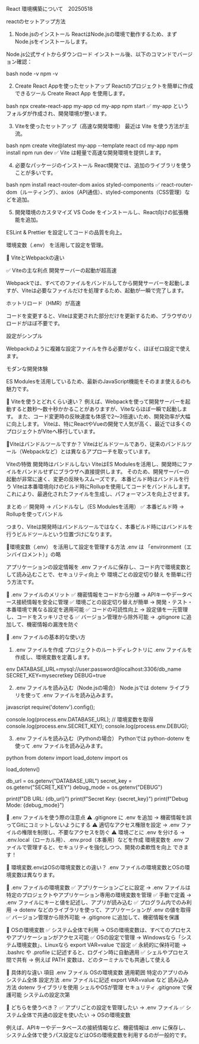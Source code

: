 React 環境構築について　20250518

reactのセットアップ方法

1. Node.jsのインストール
ReactはNode.jsの環境で動作するため、まずNode.jsをインストールします。

Node.js公式サイトからダウンロード
インストール後、以下のコマンドでバージョン確認：

bash
node -v
npm -v

2. Create React Appを使ったセットアップ
Reactのプロジェクトを簡単に作成できるツール Create React App を使用します。

bash
npx create-react-app my-app
cd my-app
npm start
✅ my-app というフォルダが作成され、開発環境が整います。

3. Viteを使ったセットアップ（高速な開発環境）
最近は Vite を使う方法が主流。

bash
npm create vite@latest my-app --template react
cd my-app
npm install
npm run dev
✅ Vite は軽量で高速な開発環境を提供します。

4. 必要なパッケージのインストール
React開発では、追加のライブラリを使うことが多いです。

bash
npm install react-router-dom axios styled-components
✅ react-router-dom（ルーティング）、axios（API通信）、styled-components（CSS管理）などを追加。

5. 開発環境のカスタマイズ
VS Code をインストールし、React向けの拡張機能を追加。

ESLint & Prettier を設定してコードの品質を向上。

環境変数（.env） を活用して設定を管理。


🔹 ViteとWebpackの違い

✅ Viteの主な利点
開発サーバーの起動が超高速

Webpackでは、すべてのファイルをバンドルしてから開発サーバーを起動しますが、Viteは必要なファイルだけを処理するため、起動が一瞬で完了します。

ホットリロード（HMR）が高速

コードを変更すると、Viteは変更された部分だけを更新するため、ブラウザのリロードがほぼ不要です。

設定がシンプル

Webpackのように複雑な設定ファイルを作る必要がなく、ほぼゼロ設定で使えます。

モダンな開発体験

ES Modulesを活用しているため、最新のJavaScript機能をそのまま使えるのも魅力です。

🔹 Viteを使うとどれくらい速い？
例えば、Webpackを使って開発サーバーを起動すると数秒～数十秒かかることがありますが、Viteならほぼ一瞬で起動します。 
また、コード変更時の反映速度も体感で2～3倍速いため、開発効率が大幅に向上します。
Viteは、特にReactやVueの開発で人気が高く、最近では多くのプロジェクトがViteへ移行しています。


🔹Viteはバンドルツールですか？
Viteはビルドツールであり、従来のバンドルツール（Webpackなど）とは異なるアプローチを取っています。

Viteの特徴
開発時はバンドルしない
ViteはES Modulesを活用し、開発時にファイルをバンドルせずにブラウザへ直接提供します。
そのため、開発サーバーの起動が非常に速く、変更の反映もスムーズです。
本番ビルド時はバンドルを行う
Viteは本番環境向けのビルド時にRollupを使用してコードをバンドルします。
これにより、最適化されたファイルを生成し、パフォーマンスを向上させます。

まとめ
✅ 開発時 → バンドルなし（ES Modulesを活用）
✅ 本番ビルド時 → Rollupを使ってバンドル

つまり、Viteは開発時はバンドルツールではなく、本番ビルド時にはバンドルを行うビルドツールという位置づけになります。


🔹環境変数（.env） を活用して設定を管理する方法
.env は 「environment（エンバイロメント）」の略

アプリケーションの設定情報を .env ファイルに保存し、コード内で環境変数として読み込むことで、セキュリティ向上 や 環境ごとの設定切り替え を簡単に行う方法です。

🔹 .env ファイルのメリット
✅ 機密情報をコードから分離 → APIキーやデータベース接続情報を安全に管理
✅ 環境ごとの設定切り替えが簡単 → 開発・テスト・本番環境で異なる設定を適用可能
✅ コードの可読性向上 → 設定値を一元管理し、コードをスッキリさせる
✅ バージョン管理から除外可能 → .gitignore に追加して、機密情報の漏洩を防ぐ

🔹 .env ファイルの基本的な使い方

1. .env ファイルを作成
プロジェクトのルートディレクトリに .env ファイルを作成し、環境変数を定義します。

env
DATABASE_URL=mysql://user:password@localhost:3306/db_name
SECRET_KEY=mysecretkey
DEBUG=true

2. .env ファイルを読み込む（Node.jsの場合）
Node.jsでは dotenv ライブラリを使って .env ファイルを読み込みます。

javascript
require('dotenv').config();

console.log(process.env.DATABASE_URL); // 環境変数を取得
console.log(process.env.SECRET_KEY);
console.log(process.env.DEBUG);

3. .env ファイルを読み込む（Pythonの場合）
Pythonでは python-dotenv を使って .env ファイルを読み込みます。

python
from dotenv import load_dotenv
import os

load_dotenv()

db_url = os.getenv("DATABASE_URL")
secret_key = os.getenv("SECRET_KEY")
debug_mode = os.getenv("DEBUG")

print(f"DB URL: {db_url}")
print(f"Secret Key: {secret_key}")
print(f"Debug Mode: {debug_mode}")

🔹 .env ファイルを使う際の注意点
⚠ .gitignore に .env を追加 → 機密情報を誤ってGitにコミットしないようにする 
⚠ 適切なアクセス権限を設定 → .env ファイルの権限を制限し、不要なアクセスを防ぐ 
⚠ 環境ごとに .env を分ける → .env.local（ローカル用）、.env.prod（本番用）などを作成
環境変数を .env ファイルで管理すると、セキュリティを強化しつつ、開発の柔軟性を向上 できます！ 

🔹 環境変数.envはOSの環境変数との違い？
.env ファイルの環境変数とOSの環境変数は異なります。

🔹 .env ファイルの環境変数
✅ アプリケーションごとに設定 → .env ファイルは特定のプロジェクトやアプリケーション専用の環境変数を管理
✅ 手動で定義 → .env ファイルにキーと値を記述し、アプリが読み込む
✅ プログラム内でのみ利用 → dotenv などのライブラリを使って、アプリケーションが .env の値を取得
✅ バージョン管理から除外可能 → .gitignore に追加して、機密情報を保護

🔹 OSの環境変数
✅ システム全体で利用 → OSの環境変数は、すべてのプロセスやアプリケーションがアクセス可能
✅ OSの設定で管理 → Windowsなら「システム環境変数」、Linuxなら export VAR=value で設定
✅ 永続的に保持可能 → .bashrc や .profile に記述すると、ログイン時に自動適用
✅ シェルやプロセス間で共有 → 例えば PATH 変数は、どのターミナルでも共通して使える

🔹 具体的な違い
項目	                        .env ファイル	                        OSの環境変数
適用範囲	                    特定のアプリのみ	                    システム全体
設定方法	                    .env ファイルに記述	                    export VAR=value など
読み込み方法	                dotenv ライブラリを使用	                シェルやOSが管理
セキュリティ	                .gitignore で保護可能	                システムの設定次第

🔹 どちらを使うべき？
✅ アプリごとの設定を管理したい → .env ファイル
✅ システム全体で共通の設定を使いたい → OSの環境変数

例えば、APIキーやデータベースの接続情報など、機密情報は .env に保存し、システム全体で使うパス設定などはOSの環境変数を利用するのが一般的です。